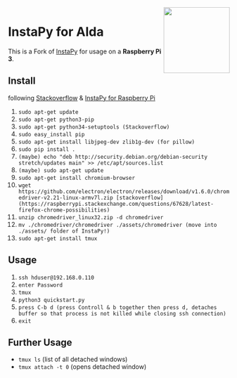 <img src="https://i.imgur.com/sJzfZsL.jpg" width="150" align="right">

# InstaPy for Alda
This is a Fork of [InstaPy](https://github.com/timgrossmann/InstaPy) for usage on a **Raspberry Pi 3**.

## Install
following [Stackoverflow](https://stackoverflow.com/questions/6587507/how-to-install-pip-with-python-3) & [InstaPy for Raspberry Pi](https://github.com/timgrossmann/InstaPy/blob/master/docs/How_to_Raspberry.md)
1. `sudo apt-get update`
2. `sudo apt-get python3-pip` 
3. `sudo apt-get python34-setuptools (Stackoverflow)`
4. `sudo easy_install pip`
5. `sudo apt-get install libjpeg-dev zlib1g-dev (for pillow)`
6. `sudo pip install .`
7. `(maybe) echo "deb http://security.debian.org/debian-security stretch/updates main" >> /etc/apt/sources.list`
8. `(maybe) sudo apt-get update`
9. `sudo apt-get install chromium-browser`
10. `wget https://github.com/electron/electron/releases/download/v1.6.0/chromedriver-v2.21-linux-armv7l.zip [stackoverflow](https://raspberrypi.stackexchange.com/questions/67628/latest-firefox-chrome-possibilities)`
11. `unzip chromedriver_linux32.zip -d chromedriver`
12. `mv ./chromedriver/chromedriver ./assets/chromedriver (move into ./assets/ folder of InstaPy!)`
13. `sudo apt-get install tmux`

## Usage
1. `ssh hduser@192.168.0.110`
2. `enter Password`
3. `tmux`
4. `python3 quickstart.py`
5. `press C-b d (press Controll & b together then press d, detaches buffer so that process is not killed while closing ssh connection)`
6. `exit`

## Further Usage
- `tmux ls` (list of all detached windows)
- `tmux attach -t 0` (opens detached window) 
